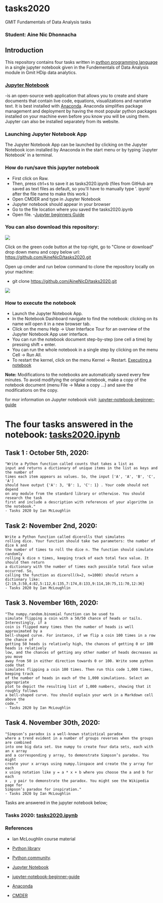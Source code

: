 # tasks2020
GMIT Fundamentals of Data Analysis tasks 
### Student: Aine Nic Dhonnacha

## Introduction
This repository contains four tasks written in [python programming language](https://www.python.org/) in a single jupyter notebook given in the Fundementals of Data Analysis module in Gmit HDip data analytics. 

### [Jupyter Notebook](https://jupyter.org/)
-is an open-source web application that allows you to create and share documents that contain live code, equations, visualizations and narrative text. It is best installed with [Anaconda](https://www.anaconda.com/). 
Anaconda simplifies package management and deployment by having the most popular python packages installed on your machine even before you know you will be using them. 
Jupyter can also be installed separately from its website.

### Launching Jupyter Notebook App
The Jupyter Notebook App can be launched by clicking on the Jupyter Notebook icon installed by Anaconda in the start menu or by typing 'Jupyter Notebook' in a terminal.
### How do run/save this jupyter notebook
- First click on Raw.
- Then, press ctrl+s to save it as tasks2020.ipynb (files from GitHub are saved as text files as default, so you'll have to manually type '. ipynb' after the file name to make this work.)
- Open CMDER and type in Jupyter Notebook
- Jupyter notebook should appear in your browser 
- Go to the file location where you saved the tasks2020.ipynb
- Open file.
-[Jupyter beginners Guide](https://jupyter-notebook-beginner-guide.readthedocs.io/en/latest/execute.html)

### You can also download this repository:

![](howtodownloadrepository.png)

Click on the green code button at the top right, go to "Clone or download" drop down menu and copy below url:
https://github.com/AineNicD/tasks2020.git
 
 Open up cmder and run below command to clone the repository locally on your machine:
 - git clone https://github.com/AineNicD/tasks2020.git
 
![](howtodownloadrepository.png)

### How to execute the notebook
 - Launch the Jupyter Notebook App.
 - In the Notebook Dashboard navigate to find the notebook: clicking on its name will open it in a new browser tab.
 - Click on the menu Help -> User Interface Tour for an overview of the Jupyter Notebook App user interface.
 - You can run the notebook document step-by-step (one cell a time) by pressing shift + enter.
 - You can run the whole notebook in a single step by clicking on the menu Cell -> Run All.
 - To restart the kernel, click on the menu Kernel -> Restart. 
[Executing a notebook](https://jupyter-notebook-beginner-guide.readthedocs.io/en/latest/execute.html)

<div class="alert alert-info">
 <strong>Note:</strong>
 Modifications to the notebooks are automatically saved every few minutes. To avoid modifying the original notebook, make a copy of the notebook document (menu File -> Make a copy …) and save the modifications on the copy. </div> 
 
for mor information on Jupyter notebook visit: [jupyter-notebook-beginner-guide](https://jupyter-notebook-beginner-guide.readthedocs.io/en/latest/what_is_jupyter.html#notebook-app)

# The four tasks answered in the notebook:  [tasks2020.ipynb](https://github.com/AineNicD/tasks2020/blob/main/tasks2020.ipynb)

## Task 1 : October 5th, 2020:
~~~ 
"Write a Python function called counts that takes a list as
input and returns a dictionary of unique items in the list as keys and the number of
times each item appears as values. So, the input ['A', 'A', 'B', 'C', 'A']
should have output {'A': 3, 'B': 1, 'C': 1} . Your code should not depend
on any module from the standard library or otherwise. You should research the task
first and include a description with references of your algorithm in the notebook."
- Tasks 2020 by Ian McLoughlin
~~~
## Task 2: November 2nd, 2020:
~~~
Write a Python function called dicerolls that simulates
rolling dice. Your function should take two parameters: the number of dice k and
the number of times to roll the dice n. The function should simulate randomly
rolling k dice n times, keeping track of each total face value. It should then return
a dictionary with the number of times each possible total face value occurred. So,
calling the function as diceroll(k=2, n=1000) should return a dictionary like:
{2:19,3:50,4:82,5:112,6:135,7:174,8:133,9:114,10:75,11:70,12:36}
- Tasks 2020 by Ian McLoughlin
~~~
 ## Task 3. November 16th, 2020: 
 ~~~
"The numpy.random.binomial function can be used to
simulate flipping a coin with a 50/50 chance of heads or tails. Interestingly, if a
coin is flipped many times then the number of heads is well approximated by a
bell-shaped curve. For instance, if we flip a coin 100 times in a row the chance of
getting 50 heads is relatively high, the chances of getting 0 or 100 heads is relatively
low, and the chances of getting any other number of heads decreases as you move
away from 50 in either direction towards 0 or 100. Write some python code that
simulates flipping a coin 100 times. Then run this code 1,000 times, keeping track
of the number of heads in each of the 1,000 simulations. Select an appropriate
plot to depict the resulting list of 1,000 numbers, showing that it roughly follows
a bell-shaped curve. You should explain your work in a Markdown cell above the
code."
- Tasks 2020 by Ian McLoughlin
~~~

## Task 4.  November 30th, 2020:
~~~
"Simpson’s paradox is a well-known statistical paradox
where a trend evident in a number of groups reverses when the groups are combined
into one big data set. Use numpy to create four data sets, each with an x array
and a corresponding y array, to demonstrate Simpson’s paradox. You might
create your x arrays using numpy.linspace and create the y array for each
x using notation like y = a * x + b where you choose the a and b for each
x , y pair to demonstrate the paradox. You might see the Wikipedia page for
Simpson’s paradox for inspiration."
- Tasks 2020 by Ian McLoughlin
~~~

Tasks are answered in the jupyter notebook below; 
### Tasks 2020: [tasks2020.ipynb](https://github.com/AineNicD/tasks2020/blob/main/tasks2020.ipynb)



### References

* Ian McLoughlin course material 

* [Python library](https://docs.python.org/3/library/functions.html)

* [Python community](https://www.python.org/community/).

* [Jupyter Notebook](https://jupyter.org/)

* [jupyter-notebook-beginner-guide](https://jupyter-notebook-beginner-guide.readthedocs.io/en/latest/what_is_jupyter.html#notebook-app)

* [Anaconda](https://www.anaconda.com/)

* [CMDER](https://cmder.net/)


